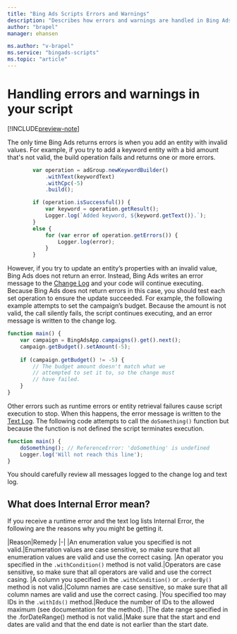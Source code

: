 ```yaml
---
title: "Bing Ads Scripts Errors and Warnings"
description: "Describes how errors and warnings are handled in Bing Ads Scripts."
author: "brapel"
manager: ehansen

ms.author: "v-brapel"
ms.service: "bingads-scripts"
ms.topic: "article"
---
```


# Handling errors and warnings in your script

[!INCLUDE[preview-note](../includes/preview-note.md)]

The only time Bing Ads returns errors is when you add an entity with invalid values. For example, if you try to add a keyword entity with a bid amount that's not valid, the build operation fails and returns one or more errors.

```javascript
        var operation = adGroup.newKeywordBuilder()
            .withText(keywordText)
            .withCpc(-5)
            .build();

        if (operation.isSuccessful()) {
            var keyword = operation.getResult();
            Logger.log(`Added keyword, ${keyword.getText()}.`);
        }
        else {
            for (var error of operation.getErrors()) {
                Logger.log(error);
            }
        }
``` 

However, if you try to update an entity’s properties with an invalid value, Bing Ads does not return an error. Instead, Bing Ads writes an error message to the [Change Log](./change-and-text-logs.md#change-log) and your code will continue executing. Because Bing Ads does not return errors in this case, you should test each set operation to ensure the update succeeded. For example, the following example attempts to set the campaign’s budget. Because the amount is not valid, the call silently fails, the script continues executing, and an error message is written to the change log.

```javascript
function main() {
    var campaign = BingAdsApp.campaigns().get().next();
    campaign.getBudget().setAmount(-5);
    
    if (campaign.getBudget() != -5) {
        // The budget amount doesn't match what we 
        // attempted to set it to, so the change must 
        // have failed.
    }
}
```

Other errors such as runtime errors or entity retrieval failures cause script execution to stop. When this happens, the error message is written to the [Text Log](./change-and-text-logs.md#text-log). The following code attempts to call the `doSomething()` function but because the function is not defined the script terminates execution. 

```javascript
function main() {
    doSomething(); // ReferenceError: 'doSomething' is undefined
    Logger.log('Will not reach this line');
}
```

You should carefully review all messages logged to the change log and text log.

## What does Internal Error mean?

If you receive a runtime error and the text log lists Internal Error, the following are the reasons why you might be getting it.

|Reason|Remedy
|-|
|An enumeration value you specified is not valid.|Enumeration values are case sensitive, so make sure that all enumeration values are valid and use the correct casing.
|An operator you specified in the `.withCondition()` method is not valid.|Operators are case sensitive, so make sure that all operators are valid and use the correct casing.
|A column you specified in the `.withCondition()` or `.orderBy()` method is not valid.|Column names are case sensitive, so make sure that all column names are valid and use the correct casing.
|You specified too may IDs in the `.withIds()` method.|Reduce the number of IDs to the allowed maximum (see documentation for the method).
|The date range specified in the .forDateRange() method is not valid.|Make sure that the start and end dates are valid and that the end date is not earlier than the start date.